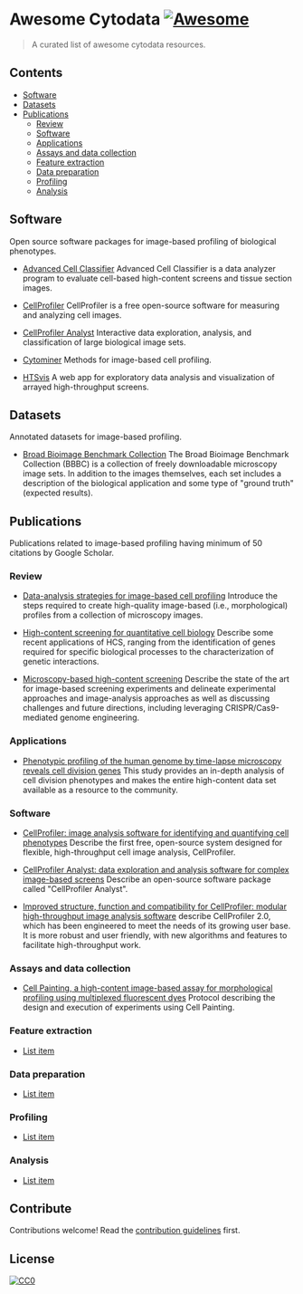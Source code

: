 # Awesome Cytodata [![Awesome](https://awesome.re/badge.svg)](https://awesome.re)

> A curated list of awesome cytodata resources.


## Contents

- [Software](#software)
- [Datasets](#datasets)
- [Publications](#publications)
  - [Review](#review)
  - [Software](#software)
  - [Applications](#applications)
  - [Assays and data collection](#assays)
  - [Feature extraction](#extraction)
  - [Data preparation](#preparation)
  - [Profiling](#profiling)
  - [Analysis](#analysis)

## Software

Open source software packages for image-based profiling of biological phenotypes.

- [Advanced Cell Classifier](https://www.cellclassifier.org/) Advanced Cell Classifier is a data analyzer program to evaluate cell-based high-content screens and tissue section images.

- [CellProfiler](http://cellprofiler.org/) CellProfiler is a free open-source software for measuring and analyzing cell images.

- [CellProfiler Analyst](http://cellprofiler.org/cp-analyst/) Interactive data exploration, analysis, and classification of large biological image sets.

- [Cytominer](https://github.com/cytomining/cytominer) Methods for image-based cell profiling.

- [HTSvis](http://htsvis.dkfz.de/HTSvis/) A web app for exploratory data analysis and visualization of arrayed high-throughput screens.


## Datasets

Annotated datasets for image-based profiling.

- [Broad Bioimage Benchmark Collection](https://data.broadinstitute.org/bbbc/) The Broad Bioimage Benchmark Collection (BBBC) is a collection of freely downloadable microscopy image sets. In addition to the images themselves, each set includes a description of the biological application and some type of "ground truth" (expected results).


## Publications

Publications related to image-based profiling having minimum of 50 citations by Google Scholar.


### Review

- [Data-analysis strategies for image-based cell profiling](https://doi.org/10.1038/nmeth.4397) Introduce the steps required to create high-quality image-based (i.e., morphological) profiles from a collection of microscopy images.

- [High-content screening for quantitative cell biology](https://doi.org/10.1016/j.tcb.2016.03.008) Describe some recent applications of HCS, ranging from the identification of genes required for specific biological processes to the characterization of genetic interactions.

- [Microscopy-based high-content screening](https://doi.org/10.1016/j.cell.2015.11.007) Describe the state of the art for image-based screening experiments and delineate experimental approaches and image-analysis approaches as well as discussing challenges and future directions, including leveraging CRISPR/Cas9-mediated genome engineering.


### Applications

- [Phenotypic profiling of the human genome by time-lapse microscopy reveals cell division genes](https://doi.org/10.1038/nature08869) This study provides an in-depth analysis of cell division phenotypes and makes the entire high-content data set available as a resource to the community.


### Software

- [CellProfiler: image analysis software for identifying and quantifying cell phenotypes](https://doi.org/10.1186/gb-2006-7-10-r100) Describe the first free, open-source system designed for flexible, high-throughput cell image analysis, CellProfiler.

- [CellProfiler Analyst: data exploration and analysis software for complex image-based screens](https://doi.org/10.1186/1471-2105-9-482) Describe an open-source software package called "CellProfiler Analyst".

- [Improved structure, function and compatibility for CellProfiler: modular high-throughput image analysis software](https://doi.org/10.1093/bioinformatics/btr095) describe CellProfiler 2.0, which has been engineered to meet the needs of its growing user base. It is more robust and user friendly, with new algorithms and features to facilitate high-throughput work.


### Assays and data collection

- [Cell Painting, a high-content image-based assay for morphological profiling using multiplexed fluorescent dyes](https://doi.org/10.1038/nprot.2016.105) Protocol describing the design and execution of experiments using Cell Painting.


### Feature extraction

- [List item](http://example.com)


### Data preparation

- [List item](http://example.com)


### Profiling

- [List item](http://example.com)


### Analysis

- [List item](http://example.com)


## Contribute

Contributions welcome! Read the [contribution guidelines](contributing.md) first.


## License

[![CC0](http://mirrors.creativecommons.org/presskit/buttons/88x31/svg/cc-zero.svg)](http://creativecommons.org/publicdomain/zero/1.0)
